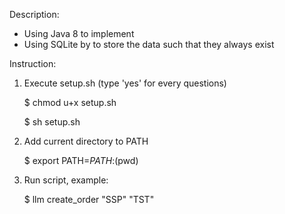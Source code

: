 Description:
- Using Java 8 to implement
- Using SQLite by to store the data such that they always exist 

Instruction:

1. Execute setup.sh (type 'yes' for every questions)

	$ chmod u+x setup.sh

	$ sh setup.sh 

2. Add current directory to PATH

	$ export PATH=$PATH:$(pwd)

3. Run script, example: 

	$ llm create_order "SSP" "TST"
